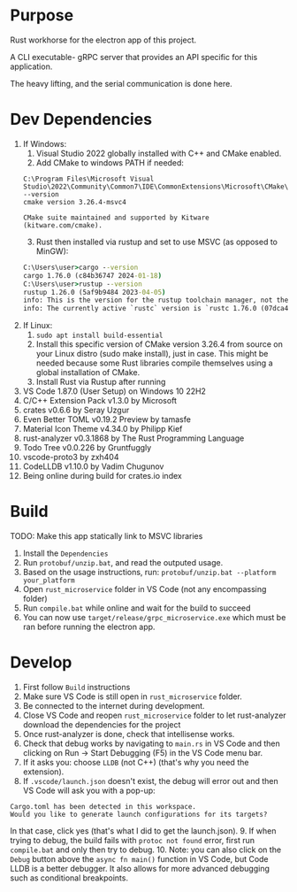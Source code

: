 # Purpose
Rust workhorse for the electron app of this project.

A CLI executable- gRPC server that provides an API specific for this application.

The heavy lifting, and the serial communication is done here.

# Dev Dependencies
1. If Windows:
    1. Visual Studio 2022 globally installed with C++ and CMake enabled.
    2. Add CMake to windows PATH if needed:
    ```text
    C:\Program Files\Microsoft Visual   Studio\2022\Community\Common7\IDE\CommonExtensions\Microsoft\CMake\CMake\bin>cmake --version
    cmake version 3.26.4-msvc4
    
    CMake suite maintained and supported by Kitware (kitware.com/cmake).
    ```
    3. Rust then installed via rustup and set to use MSVC (as opposed to MinGW):
    ```cmd
    C:\Users\user>cargo --version
    cargo 1.76.0 (c84b36747 2024-01-18)
    C:\Users\user>rustup --version
    rustup 1.26.0 (5af9b9484 2023-04-05)
    info: This is the version for the rustup toolchain manager, not the rustccompiler.
    info: The currently active `rustc` version is `rustc 1.76.0 (07dca489a2024-02-04)`
    ```
2. If Linux:
    1. `sudo apt install build-essential`
    2. Install this specific version of CMake version 3.26.4 from source on your Linux distro (sudo make install), just in case. This might be needed because some Rust libraries compile themselves using a global installation of CMake.
    3. Install Rust via Rustup after running 
3. VS Code 1.87.0 (User Setup) on Windows 10 22H2
4. C/C++ Extension Pack v1.3.0 by Microsoft
5. crates v0.6.6 by Seray Uzgur
6. Even Better TOML v0.19.2 Preview by tamasfe
7. Material Icon Theme v4.34.0 by Philipp Kief
8. rust-analyzer v0.3.1868 by The Rust Programming Language
9. Todo Tree v0.0.226 by Gruntfuggly
10. vscode-proto3 by zxh404
11. CodeLLDB v1.10.0 by Vadim Chugunov
12. Being online during build for crates.io index

# Build

TODO: Make this app statically link to MSVC libraries

1. Install the `Dependencies`
1. Run `protobuf/unzip.bat`, and read the outputed usage.
2. Based on the usage instructions, run: `protobuf/unzip.bat --platform your_platform`
3. Open `rust_microservice` folder in VS Code (not any encompassing folder)
4. Run `compile.bat` while online and wait for the build to succeed
5. You can now use `target/release/grpc_microservice.exe` which must be ran before running the electron app.

# Develop
1. First follow `Build` instructions
2. Make sure VS Code is still open in `rust_microservice` folder.
3. Be connected to the internet during development.
4. Close VS Code and reopen `rust_microservice` folder to let rust-analyzer download the dependencies for the project
5. Once rust-analyzer is done, check that intellisense works.
6. Check that debug works by navigating to `main.rs` in VS Code and then clicking on Run -> Start Debugging (F5) in the VS Code menu bar.
7. If it asks you: choose `LLDB` (not C++) (that's why you need the extension).
8. If `.vscode/launch.json` doesn't exist, the debug will error out and then VS Code will ask you with a pop-up:
```text
Cargo.toml has been detected in this workspace.
Would you like to generate launch configurations for its targets?
```
In that case, click yes (that's what I did to get the launch.json).
9. If when trying to debug, the build fails with `protoc not found` error, first run `compile.bat` and only then try to debug.
10. Note: you can also click on the `Debug` button above the `async fn main()` function in VS Code, but Code LLDB is a better debugger. It also allows for more advanced debugging such as conditional breakpoints.
